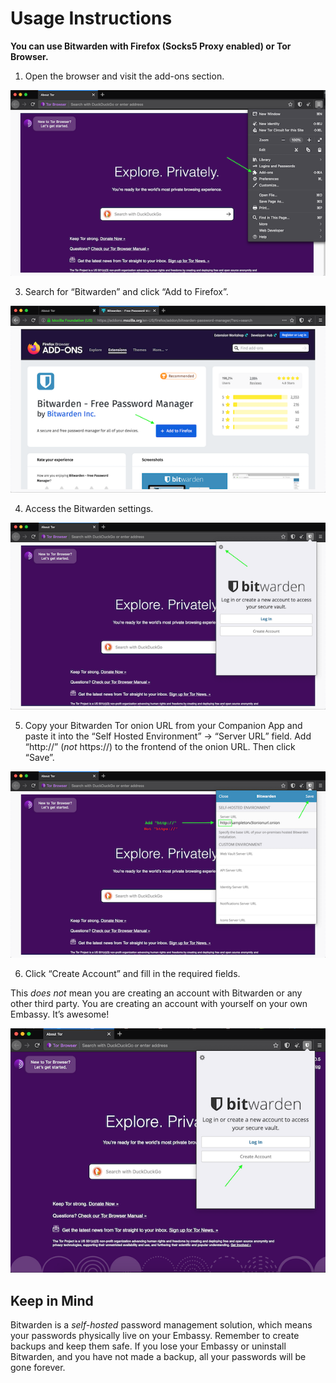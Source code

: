 # Usage Instructions

**You can use Bitwarden with Firefox (Socks5 Proxy enabled) or Tor Browser.**

1. Open the browser and visit the add-ons section.

<!-- MD_PACKER_INLINE BEGIN -->
![](./assets/img-1.png)
<!-- MD_PACKER_INLINE END -->

3. Search for “Bitwarden” and click “Add to Firefox”.

<!-- MD_PACKER_INLINE BEGIN -->
![](./assets/img-2.png)
<!-- MD_PACKER_INLINE END -->

4. Access the Bitwarden settings.

<!-- MD_PACKER_INLINE BEGIN -->
![](./assets/img-3.png)
<!-- MD_PACKER_INLINE END -->

5. Copy your Bitwarden Tor onion URL from your Companion App and paste it into the “Self Hosted Environment” → “Server URL” field. Add “http://” (*not* https://) to the frontend of the onion URL. Then click “Save”.

<!-- MD_PACKER_INLINE BEGIN -->
![](./assets/img-4.png)
<!-- MD_PACKER_INLINE END -->

6. Click “Create Account” and fill in the required fields.

This *does not* mean you are creating an account with Bitwarden or any other third party. You are creating an account with yourself on your own Embassy. It’s awesome!

<!-- MD_PACKER_INLINE BEGIN -->
![](./assets/img-5.png)
<!-- MD_PACKER_INLINE END -->

## Keep in Mind

Bitwarden is a *self-hosted* password management solution, which means your passwords physically live on your Embassy. Remember to create backups and keep them safe. If you lose your Embassy or uninstall Bitwarden, and you have not made a backup, all your passwords will be gone forever.
